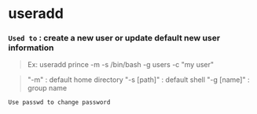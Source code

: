 # useradd

### `Used to` : create a new user or update default new user information

> Ex: useradd prince -m -s /bin/bash -g users -c "my user"

> "-m" : default home directory
> "-s [path]" : default shell
> "-g [name]" : group name

    Use passwd to change password
